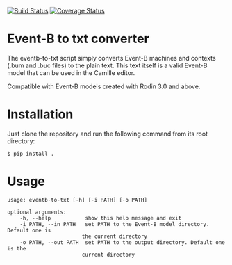 [![Build Status](https://travis-ci.org/17451k/eventb-to-txt.svg?branch=master)](https://travis-ci.org/17451k/eventb-to-txt)
[![Coverage Status](https://coveralls.io/repos/github/17451k/eventb-to-txt/badge.svg?branch=master)](https://coveralls.io/github/17451k/eventb-to-txt?branch=master)

# Event-B to txt converter

The eventb-to-txt script simply converts Event-B machines and contexts (.bum and .buc files) to the plain text. This text itself is a valid Event-B model that can be used in the Camille editor.

Compatible with Event-B models created with Rodin 3.0 and above.

# Installation

Just clone the repository and run the following command from its root directory:

    $ pip install .

# Usage

    usage: eventb-to-txt [-h] [-i PATH] [-o PATH]

    optional arguments:
        -h, --help           show this help message and exit
        -i PATH, --in PATH   set PATH to the Event-B model directory. Default one is
                            the current directory
        -o PATH, --out PATH  set PATH to the output directory. Default one is the
                            current directory
